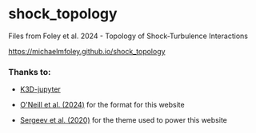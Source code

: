 # shock_topology
Files from Foley et al. 2024 - Topology of Shock-Turbulence Interactions

https://michaelmfoley.github.io/shock_topology

### Thanks to:

* [K3D-jupyter](https://k3d-jupyter.org) 

* [O'Neill et al. (2024)](https://github.com/theo-oneill/localbubble) for the format for this website

* [Sergeev et al. (2020)](https://github.com/dennissergeev/exoconvection-apj-2020/tree/master) for the theme used to power this website
